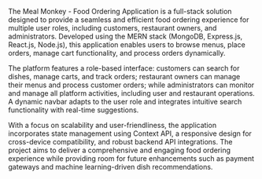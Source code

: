 The Meal Monkey - Food Ordering Application is a full-stack solution designed to provide a seamless and efficient food ordering experience for multiple user roles, including customers, restaurant owners, and administrators. Developed using the MERN stack (MongoDB, Express.js, React.js, Node.js), this application enables users to browse menus, place orders, manage cart functionality, and process orders dynamically.

The platform features a role-based interface: customers can search for dishes, manage carts, and track orders; restaurant owners can manage their menus and process customer orders; while administrators can monitor and manage all platform activities, including user and restaurant operations. A dynamic navbar adapts to the user role and integrates intuitive search functionality with real-time suggestions.

With a focus on scalability and user-friendliness, the application incorporates state management using Context API, a responsive design for cross-device compatibility, and robust backend API integrations. The project aims to deliver a comprehensive and engaging food ordering experience while providing room for future enhancements such as payment gateways and machine learning-driven dish recommendations.







 
 
